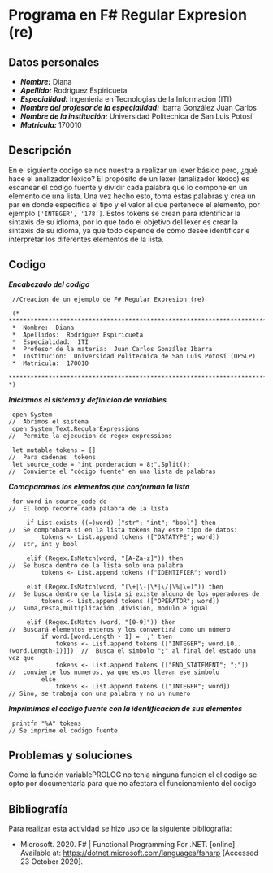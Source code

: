 # Programa en F# Regular Expresion (re)

## Datos personales
* ___Nombre:___ Diana 
* ___Apellido:___ Rodríguez Espiricueta
* ___Especialidad:___ Ingenieria en Tecnologias de la Información (ITI)
* ___Nombre del profesor de la especialidad:___ Ibarra González Juan Carlos
* ___Nombre de la institución:___ Universidad Politecnica de San Luis Potosí
* ___Matrícula:___ 170010

## Descripción

En el siguiente codigo se nos nuestra a realizar un lexer básico pero, ¿qué hace el analizador léxico? El propósito de un lexer (analizador léxico) es escanear el código 
fuente y dividir cada palabra que lo compone en un elemento de una lista. 
Una vez hecho esto, toma estas palabras y crea un par en donde especifica el tipo y el valor al que pertenece el elemento, por ejemplo ` ['INTEGER', '178'] `.
Estos tokens se crean para identificar la sintaxis de su idioma, por lo que todo el objetivo del lexer es crear la sintaxis de su idioma, ya que todo depende de cómo 
desee identificar e interpretar los diferentes elementos de la lista.


## Codigo

**_Encabezado del codigo_**

     //Creacion de un ejemplo de F# Regular Expresion (re)

     (* *****************************************************************************
     *  Nombre:  Diana
     *  Apellidos:  Rodríguez Espiricueta
     *  Especialidad:  ITI
     *  Profesor de la materia:  Juan Carlos González Ibarra
     *  Institución:  Universidad Politecnica de San Luis Potosí (UPSLP) 
     *  Matricula:  170010
     **************************************************************************** *)

**_Iniciamos el sistema y definicion de variables_**

     open System                                                                //  Abrimos el sistema
     open System.Text.RegularExpressions                                        //  Permite la ejecucion de regex expressions

     let mutable tokens = []                                                    //  Para cadenas  tokens
     let source_code = "int ponderacion = 8;".Split();                          //  Convierte el "código fuente" en una lista de palabras                           

**_Comaparamos los elementos que conforman la lista_**

     for word in source_code do                                                 //  El loop recorre cada palabra de la lista

         if List.exists ((=)word) ["str"; "int"; "bool"] then                   //  Se comprobara si en la lista tokens hay este tipo de datos:
             tokens <- List.append tokens (["DATATYPE"; word])                  //  str, int y bool

         elif (Regex.IsMatch(word, "[A-Za-z]")) then                            //  Se busca dentro de la lista solo una palabra 
             tokens <- List.append tokens (["IDENTIFIER"; word])

         elif (Regex.IsMatch(word, "(\+|\-|\*|\/|\%|\=)")) then                 //  Se busca dentro de la lista si existe alguno de los operadores de
             tokens <- List.append tokens (["OPERATOR"; word])                  //  suma,resta,multiplicación ,división, modulo e igual

         elif (Regex.IsMatch (word, "[0-9]")) then                              //  Buscará elementos enteros y los convertirá como un número
             if word.[word.Length - 1] = ';' then
                 tokens <- List.append tokens (["INTEGER"; word.[0..(word.Length-1)]])  //  Busca el simbolo ";" al final del estado una vez que
                 tokens <- List.append tokens (["END_STATEMENT"; ";"])                  //  convierte los numeros, ya que estos llevan ese simbolo 
             else                                                               
                 tokens <- List.append tokens (["INTEGER"; word])               // Sino, se trabaja con una palabra y no un numero

**_Imprimimos el codigo fuente con la identificacion de sus elementos_**

     printfn "%A" tokens                                                        // Se imprime el codigo fuente 

## Problemas y soluciones
Como la función variablePROLOG no tenia ninguna funcion el el codigo se opto por documentarla para que no afectara el funcionamiento del codigo

## Bibliografía 
Para realizar esta actividad se hizo uso de la siguiente bibliografia:

* Microsoft. 2020. F# | Functional Programming For .NET. [online] Available at: <https://dotnet.microsoft.com/languages/fsharp> [Accessed 23 October 2020].
